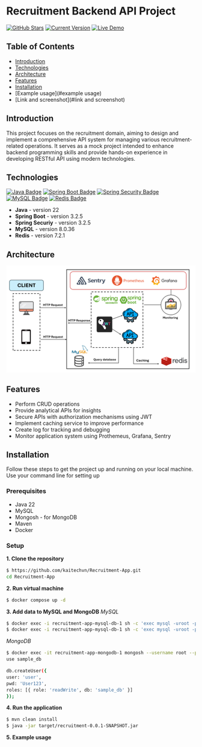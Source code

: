 # Recruitment Backend API Project
[![GitHub Stars](https://img.shields.io/github/stars/kaitechvn/Recruitment-App.svg)](https://github.com/kaitechvn/Recruitment-App/stargazers)
[![Current Version](https://img.shields.io/badge/version-0.0.1-green.svg)](https://github.com/kaitechvn/Recruitment-App)
[![Live Demo](https://img.shields.io/badge/status-active-blue.svg)](https://github.com/kaitechvn/Recruitment-App)
## Table of Contents

- [Introduction](#introduction)
- [Technologies](#technologies)
- [Architecture](#architecture)
- [Features](#features)
- [Installation](#installation)
- [Example usage](#example usage)
- [Link and screenshot](#link and screenshot)

## Introduction
This project focuses on the recruitment domain, aiming to design and implement a comprehensive API system for managing various recruitment-related operations.
It serves as a mock project intended to enhance backend programming skills and provide hands-on experience in developing RESTful API using modern technologies.

## Technologies
[![Java Badge](https://img.shields.io/badge/Java-007396?style=for-the-badge&logo=java&logoColor=white)](https://www.java.com/)
[![Spring Boot Badge](https://img.shields.io/badge/Spring_Boot-6DB33F?style=for-the-badge&logo=spring-boot&logoColor=white)](https://spring.io/projects/spring-boot)
[![Spring Security Badge](https://img.shields.io/badge/Spring_Security-6DB33F?style=for-the-badge&logo=spring-security&logoColor=white)](https://spring.io/projects/spring-security)
[![MySQL Badge](https://img.shields.io/badge/MySQL-4479A1?style=for-the-badge&logo=mysql&logoColor=white)](https://www.mysql.com/)
[![Redis Badge](https://img.shields.io/badge/Redis-DC382D?style=for-the-badge&logo=redis&logoColor=white)](https://redis.io/)

- **Java** - version 22 
- **Spring Boot** - version 3.2.5
- **Spring Securiy** - version 3.2.5 
- **MySQL** - version 8.0.36
- **Redis** - version 7.2.1

## Architecture
![Project Flow](./img/architecture.png)

## Features
- Perform CRUD operations
- Provide analytical APIs for insights
- Secure APIs with authorization mechanisms using JWT
- Implement caching service to improve performance
- Create log for tracking and debugging
- Monitor application system using Prothemeus, Grafana, Sentry

## Installation
Follow these steps to get the project up and running on your local machine. Use your command line for setting up

### Prerequisites
- Java 22
- MySQL 
- Mongosh - for MongoDB
- Maven 
- Docker 

### Setup
**1. Clone the repository**
   ```bash
   $ https://github.com/kaitechvn/Recruitment-App.git
   cd Recruitment-App
   ```
**2. Run virtual machine**
   ```bash
   $ docker compose up -d 
   ```
**3. Add data to MySQL and MongoDB**
*MySQL*
   ```bash
   $ docker exec -i recruitment-app-mysql-db-1 sh -c 'exec mysql -uroot -p"Khai2604@" -e "CREATE DATABASE job_db;"'
   $ docker exec -i recruitment-app-mysql-db-1 sh -c 'exec mysql -uroot -p"Khai2604@" job_db' < recruitment.sql
   ```
*MongoDB*
   ```bash
   $ docker exec -it recruitment-app-mongodb-1 mongosh --username root --password Mongo@123 --authenticationDatabase admin
   use sample_db
   ```
   ```bash
   db.createUser({
   user: 'user',
   pwd: 'User123',
   roles: [{ role: 'readWrite', db: 'sample_db' }]
   });
   ```

   
**4. Run the application**
   ```bash
   $ mvn clean install
   $ java -jar target/recruitment-0.0.1-SNAPSHOT.jar
   ```

**5. Example usage**


     
